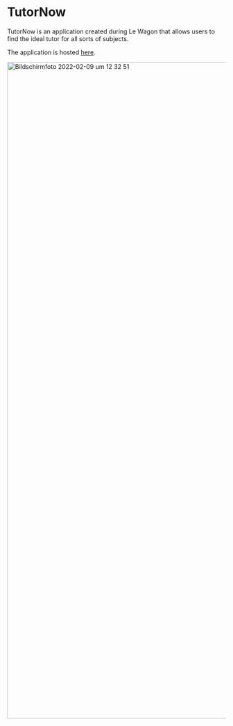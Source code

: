 # TutorNow

TutorNow is an application created during Le Wagon that allows users to find the ideal tutor for all sorts of subjects. 

The application is hosted <a href="https://tutornow.herokuapp.com" target="_blank">here</a>.

<img width="1509" alt="Bildschirmfoto 2022-02-09 um 12 32 51" src="https://user-images.githubusercontent.com/67929127/153192956-6bd33e25-834a-4904-aa88-e49740366d82.png">
